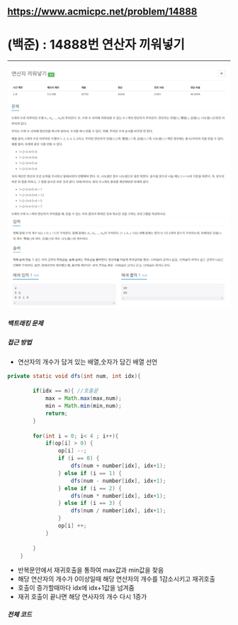 ## https://www.acmicpc.net/problem/14888

# (백준) : 14888번 연산자 끼워넣기
<hr>

![img.png](img.png)
![img_1.png](img_1.png)

##### 백트래킹 문제

##### 접근 방법  

- 연산자의 개수가 담겨 있는 배열,숫자가 담긴 배열 선언

```java
private static void dfs(int num, int idx){

        if(idx == n){ //호출끝
            max = Math.max(max,num);
            min = Math.min(min,num);
            return;
        }

        for(int i = 0; i< 4 ; i++){
            if(op[i] > 0) {
                op[i] --;
                if (i == 0) {
                    dfs(num + number[idx], idx+1);
                } else if (i == 1) {
                    dfs(num - number[idx], idx+1);
                } else if (i == 2) {
                    dfs(num * number[idx], idx+1);
                } else if (i == 3) {
                    dfs(num / number[idx], idx+1);
                }
                op[i] ++;
            }

        }
    }
```

* 반복문안에서 재귀호출을 통하여 max값과 min값을 찾음 <br>
* 해당 연산자의 개수가 0이상일때 해당 연산자의 개수를 1감소시키고 재귀호출<br>
* 호출이 증가할때마다 idx에 idx+1값을 넘겨줌
* 재귀 호출이 끝나면 해당 연사자의 개수 다시 1증가


##### 전체 코드
